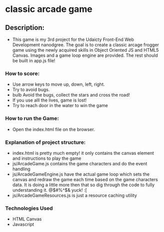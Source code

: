 # classic arcade game
## Description:

* This game is my 3rd project for the Udaicty Front-End Web Development nanodgree. The goal is to create a classic arcage frogger game using the newly acquired skills in Object Oriented JS and HTML5 Canvas. Images and a game loop engine are provided. The rest should be built in app.js file!

### How to score:
 * Use arrow keys to move up, down, left, right.
 * Try to avoid bugs.
 * bulb Avoid the bugs, collect the stars and cross the road!
 * If you use alll the lives, game is lost!
 * Try to reach door in the water to win the game 

### How to run the Game:
 * Open the index.html file on the browser.

### Explanation of project structure:

  * index.html is pretty much empty! it only contains the canvas element and instructions to play the game
  * js/ArcadeGame.js contains the game characters and do the event handling
  * js/ArcadeGameEngine.js have the actual game loop which sets the canvas and redraw the game each time based on the game characters data. It is doing a little more then that so dig through the code to fully understanding it. @$#%^$& yuck! :[
  * js/ArcadeGameResources.js is just a resource caching utility

### Technologies Used
 * HTML Canvas
 * Javascript

